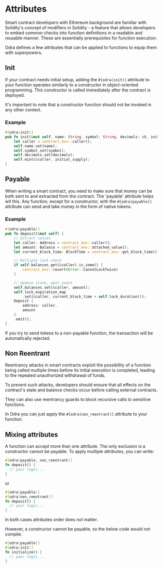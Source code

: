 # Attributes

Smart contract developers with Ethereum background are familiar with Solidity's concept of modifiers in Solidity - a feature that allows developers to embed common checks into function definitions in a readable and reusable manner. These are essentially prerequisites for function execution.

Odra defines a few attributes that can be applied to functions to equip them with superpowers.

## Init

If your contract needs initial setup, adding the `#[odra(init)]` attribute to your function operates similarly to a constructor in object-oriented programming. This constructor is called immediately after the contract is deployed.

It's important to note that a constructor function should not be invoked in any other context.

### Example

```rust title=examples/erc20.rs
#[odra(init)]
pub fn init(&mut self, name: String, symbol: String, decimals: u8, initial_supply: &U256) {
    let caller = contract_env::caller();
    self.name.set(name);
    self.symbol.set(symbol);
    self.decimals.set(decimals);
    self.mint(&caller, initial_supply);
}
```

## Payable

When writing a smart contract, you need to make sure that money can be both sent to and extracted from the contract. The 'payable' attribute helps wit this. Any function, except for a constructor, with the `#[odra(payable)]` attribute can send and take money in the form of native tokens. 

### Example

```rust title=examples/tlw.rs
#[odra(payable)]
pub fn deposit(&mut self) {
    // Extract values
    let caller: Address = contract_env::caller();
    let amount: Balance = contract_env::attached_value();
    let current_block_time: BlockTime = contract_env::get_block_time();

    // Multiple lock check
    if self.balances.get(&caller).is_some() {
        contract_env::revert(Error::CannotLockTwice)
    }

    // Update state, emit event
    self.balances.set(&caller, amount);
    self.lock_expiration_map
        .set(&caller, current_block_time + self.lock_duration());
    Deposit {
        address: caller,
        amount
    }
    .emit();
}
```

If you try to send tokens to a non-payable function, the transaction will be automatically rejected.


## Non Reentrant

Reentrancy attacks in smart contracts exploit the possibility of a function being called multiple times before its initial execution is completed, leading to the repeated unauthorized withdrawal of funds. 

To prevent such attacks, developers should ensure that all effects on the contract's state and balance checks occur before calling external contracts. 

They can also use reentrancy guards to block recursive calls to sensitive functions.

In Odra you can just apply the `#[odra(non_reentrant)]` attribute to your function.

## Mixing attributes

A function can accept more than one attribute. The only exclusion is a constructor cannot be payable.
To apply multiple attributes, you can write:

```rust
#[odra(payable, non_reentrant)]
fn deposit() {
  // your logic...
}
```

or 

```rust
#[odra(payable)]
#[odra(non_reentrant)]
fn deposit() {
  // your logic...
}
```

In both cases attributes order does not matter.


However, a constructor cannot be payable, so the below code would not compile.

```rust
#[odra(payable)]
#[odra(init)]
fn initialize() {
  // your logic...
}
```